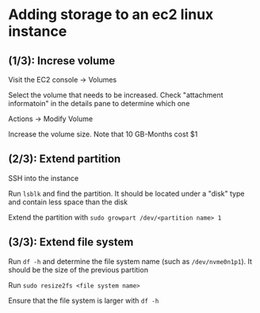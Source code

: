 # Adding storage to an ec2 linux instance

## (1/3): Increse volume

Visit the EC2 console -> Volumes

Select the volume that needs to be increased. Check "attachment informatoin" in the details pane to determine which one

Actions -> Modify Volume

Increase the volume size. Note that 10 GB-Months cost $1

## (2/3): Extend partition

SSH into the instance

Run `lsblk` and find the partition. It should be located under a "disk" type and contain less space than the disk

Extend the partition with `sudo growpart /dev/<partition name> 1`

## (3/3): Extend file system

Run `df -h` and determine the file system name (such as `/dev/nvme0n1p1`). It should be the size of the previous partition

Run `sudo resize2fs <file system name>`

Ensure that the file system is larger with `df -h`
